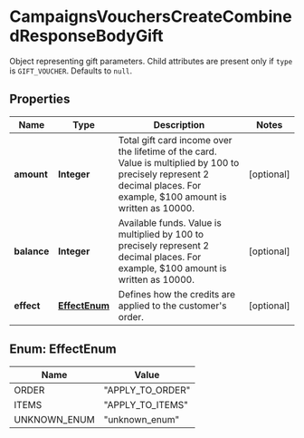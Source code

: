 

# CampaignsVouchersCreateCombinedResponseBodyGift

Object representing gift parameters. Child attributes are present only if `type` is `GIFT_VOUCHER`. Defaults to `null`.

## Properties

| Name | Type | Description | Notes |
|------------ | ------------- | ------------- | -------------|
|**amount** | **Integer** | Total gift card income over the lifetime of the card. Value is multiplied by 100 to precisely represent 2 decimal places. For example, $100 amount is written as 10000. |  [optional] |
|**balance** | **Integer** | Available funds. Value is multiplied by 100 to precisely represent 2 decimal places. For example, $100 amount is written as 10000. |  [optional] |
|**effect** | [**EffectEnum**](#EffectEnum) | Defines how the credits are applied to the customer&#39;s order. |  [optional] |



## Enum: EffectEnum

| Name | Value |
|---- | -----|
| ORDER | &quot;APPLY_TO_ORDER&quot; |
| ITEMS | &quot;APPLY_TO_ITEMS&quot; |
| UNKNOWN_ENUM | &quot;unknown_enum&quot; |



